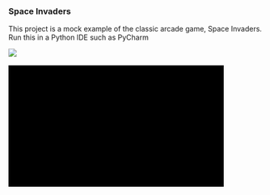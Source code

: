 ### Space Invaders
  
This project is a mock example of the classic arcade game, Space Invaders.  
Run this in a Python IDE such as PyCharm  
  
![](https://github.com/david125tran/space_invaders/blob/main/Space%20Invaders%20GIF.gif)  

![](https://github.com/david125tran/space_invaders/blob/main/GIFs/StartGame.gif)
